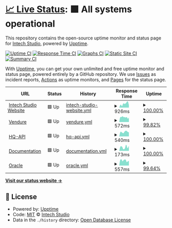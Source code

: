 # [📈 Live Status](https://intechstudio.github.io/uptime): <!--live status--> **🟩 All systems operational**

This repository contains the open-source uptime monitor and status page for [Intech Studio](https://intech.studio), powered by [Upptime](https://github.com/upptime/upptime).

[![Uptime CI](https://github.com/intechstudio/uptime/workflows/Uptime%20CI/badge.svg)](https://github.com/intechstudio/uptime/actions?query=workflow%3A%22Uptime+CI%22)
[![Response Time CI](https://github.com/intechstudio/uptime/workflows/Response%20Time%20CI/badge.svg)](https://github.com/intechstudio/uptime/actions?query=workflow%3A%22Response+Time+CI%22)
[![Graphs CI](https://github.com/intechstudio/uptime/workflows/Graphs%20CI/badge.svg)](https://github.com/intechstudio/uptime/actions?query=workflow%3A%22Graphs+CI%22)
[![Static Site CI](https://github.com/intechstudio/uptime/workflows/Static%20Site%20CI/badge.svg)](https://github.com/intechstudio/uptime/actions?query=workflow%3A%22Static+Site+CI%22)
[![Summary CI](https://github.com/intechstudio/uptime/workflows/Summary%20CI/badge.svg)](https://github.com/intechstudio/uptime/actions?query=workflow%3A%22Summary+CI%22)

With [Upptime](https://upptime.js.org), you can get your own unlimited and free uptime monitor and status page, powered entirely by a GitHub repository. We use [Issues](https://github.com/intechstudio/uptime/issues) as incident reports, [Actions](https://github.com/intechstudio/uptime/actions) as uptime monitors, and [Pages](https://intechstudio.github.io/uptime) for the status page.

<!--start: status pages-->
<!-- This summary is generated by Upptime (https://github.com/upptime/upptime) -->
<!-- Do not edit this manually, your changes will be overwritten -->
<!-- prettier-ignore -->
| URL | Status | History | Response Time | Uptime |
| --- | ------ | ------- | ------------- | ------ |
| <img alt="" src="https://icons.duckduckgo.com/ip3/intech.studio.ico" height="13"> [Intech Studio Website](https://intech.studio/health) | 🟩 Up | [intech-studio-website.yml](https://github.com/intechstudio/uptime/commits/HEAD/history/intech-studio-website.yml) | <details><summary><img alt="Response time graph" src="./graphs/intech-studio-website/response-time-week.png" height="20"> 926ms</summary><br><a href="https://intechstudio.github.io/uptime/history/intech-studio-website"><img alt="Response time 756" src="https://img.shields.io/endpoint?url=https%3A%2F%2Fraw.githubusercontent.com%2Fintechstudio%2Fuptime%2FHEAD%2Fapi%2Fintech-studio-website%2Fresponse-time.json"></a><br><a href="https://intechstudio.github.io/uptime/history/intech-studio-website"><img alt="24-hour response time 1537" src="https://img.shields.io/endpoint?url=https%3A%2F%2Fraw.githubusercontent.com%2Fintechstudio%2Fuptime%2FHEAD%2Fapi%2Fintech-studio-website%2Fresponse-time-day.json"></a><br><a href="https://intechstudio.github.io/uptime/history/intech-studio-website"><img alt="7-day response time 926" src="https://img.shields.io/endpoint?url=https%3A%2F%2Fraw.githubusercontent.com%2Fintechstudio%2Fuptime%2FHEAD%2Fapi%2Fintech-studio-website%2Fresponse-time-week.json"></a><br><a href="https://intechstudio.github.io/uptime/history/intech-studio-website"><img alt="30-day response time 756" src="https://img.shields.io/endpoint?url=https%3A%2F%2Fraw.githubusercontent.com%2Fintechstudio%2Fuptime%2FHEAD%2Fapi%2Fintech-studio-website%2Fresponse-time-month.json"></a><br><a href="https://intechstudio.github.io/uptime/history/intech-studio-website"><img alt="1-year response time 756" src="https://img.shields.io/endpoint?url=https%3A%2F%2Fraw.githubusercontent.com%2Fintechstudio%2Fuptime%2FHEAD%2Fapi%2Fintech-studio-website%2Fresponse-time-year.json"></a></details> | <details><summary><a href="https://intechstudio.github.io/uptime/history/intech-studio-website">100.00%</a></summary><a href="https://intechstudio.github.io/uptime/history/intech-studio-website"><img alt="All-time uptime 99.94%" src="https://img.shields.io/endpoint?url=https%3A%2F%2Fraw.githubusercontent.com%2Fintechstudio%2Fuptime%2FHEAD%2Fapi%2Fintech-studio-website%2Fuptime.json"></a><br><a href="https://intechstudio.github.io/uptime/history/intech-studio-website"><img alt="24-hour uptime 100.00%" src="https://img.shields.io/endpoint?url=https%3A%2F%2Fraw.githubusercontent.com%2Fintechstudio%2Fuptime%2FHEAD%2Fapi%2Fintech-studio-website%2Fuptime-day.json"></a><br><a href="https://intechstudio.github.io/uptime/history/intech-studio-website"><img alt="7-day uptime 100.00%" src="https://img.shields.io/endpoint?url=https%3A%2F%2Fraw.githubusercontent.com%2Fintechstudio%2Fuptime%2FHEAD%2Fapi%2Fintech-studio-website%2Fuptime-week.json"></a><br><a href="https://intechstudio.github.io/uptime/history/intech-studio-website"><img alt="30-day uptime 99.93%" src="https://img.shields.io/endpoint?url=https%3A%2F%2Fraw.githubusercontent.com%2Fintechstudio%2Fuptime%2FHEAD%2Fapi%2Fintech-studio-website%2Fuptime-month.json"></a><br><a href="https://intechstudio.github.io/uptime/history/intech-studio-website"><img alt="1-year uptime 99.94%" src="https://img.shields.io/endpoint?url=https%3A%2F%2Fraw.githubusercontent.com%2Fintechstudio%2Fuptime%2FHEAD%2Fapi%2Fintech-studio-website%2Fuptime-year.json"></a></details>
| <img alt="" src="https://icons.duckduckgo.com/ip3/vendure.intech.studio.ico" height="13"> [Vendure](https://vendure.intech.studio/health) | 🟩 Up | [vendure.yml](https://github.com/intechstudio/uptime/commits/HEAD/history/vendure.yml) | <details><summary><img alt="Response time graph" src="./graphs/vendure/response-time-week.png" height="20"> 572ms</summary><br><a href="https://intechstudio.github.io/uptime/history/vendure"><img alt="Response time 587" src="https://img.shields.io/endpoint?url=https%3A%2F%2Fraw.githubusercontent.com%2Fintechstudio%2Fuptime%2FHEAD%2Fapi%2Fvendure%2Fresponse-time.json"></a><br><a href="https://intechstudio.github.io/uptime/history/vendure"><img alt="24-hour response time 514" src="https://img.shields.io/endpoint?url=https%3A%2F%2Fraw.githubusercontent.com%2Fintechstudio%2Fuptime%2FHEAD%2Fapi%2Fvendure%2Fresponse-time-day.json"></a><br><a href="https://intechstudio.github.io/uptime/history/vendure"><img alt="7-day response time 572" src="https://img.shields.io/endpoint?url=https%3A%2F%2Fraw.githubusercontent.com%2Fintechstudio%2Fuptime%2FHEAD%2Fapi%2Fvendure%2Fresponse-time-week.json"></a><br><a href="https://intechstudio.github.io/uptime/history/vendure"><img alt="30-day response time 587" src="https://img.shields.io/endpoint?url=https%3A%2F%2Fraw.githubusercontent.com%2Fintechstudio%2Fuptime%2FHEAD%2Fapi%2Fvendure%2Fresponse-time-month.json"></a><br><a href="https://intechstudio.github.io/uptime/history/vendure"><img alt="1-year response time 587" src="https://img.shields.io/endpoint?url=https%3A%2F%2Fraw.githubusercontent.com%2Fintechstudio%2Fuptime%2FHEAD%2Fapi%2Fvendure%2Fresponse-time-year.json"></a></details> | <details><summary><a href="https://intechstudio.github.io/uptime/history/vendure">99.82%</a></summary><a href="https://intechstudio.github.io/uptime/history/vendure"><img alt="All-time uptime 99.96%" src="https://img.shields.io/endpoint?url=https%3A%2F%2Fraw.githubusercontent.com%2Fintechstudio%2Fuptime%2FHEAD%2Fapi%2Fvendure%2Fuptime.json"></a><br><a href="https://intechstudio.github.io/uptime/history/vendure"><img alt="24-hour uptime 100.00%" src="https://img.shields.io/endpoint?url=https%3A%2F%2Fraw.githubusercontent.com%2Fintechstudio%2Fuptime%2FHEAD%2Fapi%2Fvendure%2Fuptime-day.json"></a><br><a href="https://intechstudio.github.io/uptime/history/vendure"><img alt="7-day uptime 99.82%" src="https://img.shields.io/endpoint?url=https%3A%2F%2Fraw.githubusercontent.com%2Fintechstudio%2Fuptime%2FHEAD%2Fapi%2Fvendure%2Fuptime-week.json"></a><br><a href="https://intechstudio.github.io/uptime/history/vendure"><img alt="30-day uptime 99.96%" src="https://img.shields.io/endpoint?url=https%3A%2F%2Fraw.githubusercontent.com%2Fintechstudio%2Fuptime%2FHEAD%2Fapi%2Fvendure%2Fuptime-month.json"></a><br><a href="https://intechstudio.github.io/uptime/history/vendure"><img alt="1-year uptime 99.96%" src="https://img.shields.io/endpoint?url=https%3A%2F%2Fraw.githubusercontent.com%2Fintechstudio%2Fuptime%2FHEAD%2Fapi%2Fvendure%2Fuptime-year.json"></a></details>
| <img alt="" src="https://icons.duckduckgo.com/ip3/hq2.intech.studio.ico" height="13"> [HQ-API](https://hq2.intech.studio/health) | 🟩 Up | [hq-api.yml](https://github.com/intechstudio/uptime/commits/HEAD/history/hq-api.yml) | <details><summary><img alt="Response time graph" src="./graphs/hq-api/response-time-week.png" height="20"> 540ms</summary><br><a href="https://intechstudio.github.io/uptime/history/hq-api"><img alt="Response time 597" src="https://img.shields.io/endpoint?url=https%3A%2F%2Fraw.githubusercontent.com%2Fintechstudio%2Fuptime%2FHEAD%2Fapi%2Fhq-api%2Fresponse-time.json"></a><br><a href="https://intechstudio.github.io/uptime/history/hq-api"><img alt="24-hour response time 529" src="https://img.shields.io/endpoint?url=https%3A%2F%2Fraw.githubusercontent.com%2Fintechstudio%2Fuptime%2FHEAD%2Fapi%2Fhq-api%2Fresponse-time-day.json"></a><br><a href="https://intechstudio.github.io/uptime/history/hq-api"><img alt="7-day response time 540" src="https://img.shields.io/endpoint?url=https%3A%2F%2Fraw.githubusercontent.com%2Fintechstudio%2Fuptime%2FHEAD%2Fapi%2Fhq-api%2Fresponse-time-week.json"></a><br><a href="https://intechstudio.github.io/uptime/history/hq-api"><img alt="30-day response time 597" src="https://img.shields.io/endpoint?url=https%3A%2F%2Fraw.githubusercontent.com%2Fintechstudio%2Fuptime%2FHEAD%2Fapi%2Fhq-api%2Fresponse-time-month.json"></a><br><a href="https://intechstudio.github.io/uptime/history/hq-api"><img alt="1-year response time 597" src="https://img.shields.io/endpoint?url=https%3A%2F%2Fraw.githubusercontent.com%2Fintechstudio%2Fuptime%2FHEAD%2Fapi%2Fhq-api%2Fresponse-time-year.json"></a></details> | <details><summary><a href="https://intechstudio.github.io/uptime/history/hq-api">100.00%</a></summary><a href="https://intechstudio.github.io/uptime/history/hq-api"><img alt="All-time uptime 99.79%" src="https://img.shields.io/endpoint?url=https%3A%2F%2Fraw.githubusercontent.com%2Fintechstudio%2Fuptime%2FHEAD%2Fapi%2Fhq-api%2Fuptime.json"></a><br><a href="https://intechstudio.github.io/uptime/history/hq-api"><img alt="24-hour uptime 100.00%" src="https://img.shields.io/endpoint?url=https%3A%2F%2Fraw.githubusercontent.com%2Fintechstudio%2Fuptime%2FHEAD%2Fapi%2Fhq-api%2Fuptime-day.json"></a><br><a href="https://intechstudio.github.io/uptime/history/hq-api"><img alt="7-day uptime 100.00%" src="https://img.shields.io/endpoint?url=https%3A%2F%2Fraw.githubusercontent.com%2Fintechstudio%2Fuptime%2FHEAD%2Fapi%2Fhq-api%2Fuptime-week.json"></a><br><a href="https://intechstudio.github.io/uptime/history/hq-api"><img alt="30-day uptime 99.79%" src="https://img.shields.io/endpoint?url=https%3A%2F%2Fraw.githubusercontent.com%2Fintechstudio%2Fuptime%2FHEAD%2Fapi%2Fhq-api%2Fuptime-month.json"></a><br><a href="https://intechstudio.github.io/uptime/history/hq-api"><img alt="1-year uptime 99.79%" src="https://img.shields.io/endpoint?url=https%3A%2F%2Fraw.githubusercontent.com%2Fintechstudio%2Fuptime%2FHEAD%2Fapi%2Fhq-api%2Fuptime-year.json"></a></details>
| <img alt="" src="https://icons.duckduckgo.com/ip3/grid-documentation.onrender.com.ico" height="13"> [Documentation](https://grid-documentation.onrender.com/) | 🟩 Up | [documentation.yml](https://github.com/intechstudio/uptime/commits/HEAD/history/documentation.yml) | <details><summary><img alt="Response time graph" src="./graphs/documentation/response-time-week.png" height="20"> 173ms</summary><br><a href="https://intechstudio.github.io/uptime/history/documentation"><img alt="Response time 230" src="https://img.shields.io/endpoint?url=https%3A%2F%2Fraw.githubusercontent.com%2Fintechstudio%2Fuptime%2FHEAD%2Fapi%2Fdocumentation%2Fresponse-time.json"></a><br><a href="https://intechstudio.github.io/uptime/history/documentation"><img alt="24-hour response time 225" src="https://img.shields.io/endpoint?url=https%3A%2F%2Fraw.githubusercontent.com%2Fintechstudio%2Fuptime%2FHEAD%2Fapi%2Fdocumentation%2Fresponse-time-day.json"></a><br><a href="https://intechstudio.github.io/uptime/history/documentation"><img alt="7-day response time 173" src="https://img.shields.io/endpoint?url=https%3A%2F%2Fraw.githubusercontent.com%2Fintechstudio%2Fuptime%2FHEAD%2Fapi%2Fdocumentation%2Fresponse-time-week.json"></a><br><a href="https://intechstudio.github.io/uptime/history/documentation"><img alt="30-day response time 214" src="https://img.shields.io/endpoint?url=https%3A%2F%2Fraw.githubusercontent.com%2Fintechstudio%2Fuptime%2FHEAD%2Fapi%2Fdocumentation%2Fresponse-time-month.json"></a><br><a href="https://intechstudio.github.io/uptime/history/documentation"><img alt="1-year response time 234" src="https://img.shields.io/endpoint?url=https%3A%2F%2Fraw.githubusercontent.com%2Fintechstudio%2Fuptime%2FHEAD%2Fapi%2Fdocumentation%2Fresponse-time-year.json"></a></details> | <details><summary><a href="https://intechstudio.github.io/uptime/history/documentation">100.00%</a></summary><a href="https://intechstudio.github.io/uptime/history/documentation"><img alt="All-time uptime 99.99%" src="https://img.shields.io/endpoint?url=https%3A%2F%2Fraw.githubusercontent.com%2Fintechstudio%2Fuptime%2FHEAD%2Fapi%2Fdocumentation%2Fuptime.json"></a><br><a href="https://intechstudio.github.io/uptime/history/documentation"><img alt="24-hour uptime 100.00%" src="https://img.shields.io/endpoint?url=https%3A%2F%2Fraw.githubusercontent.com%2Fintechstudio%2Fuptime%2FHEAD%2Fapi%2Fdocumentation%2Fuptime-day.json"></a><br><a href="https://intechstudio.github.io/uptime/history/documentation"><img alt="7-day uptime 100.00%" src="https://img.shields.io/endpoint?url=https%3A%2F%2Fraw.githubusercontent.com%2Fintechstudio%2Fuptime%2FHEAD%2Fapi%2Fdocumentation%2Fuptime-week.json"></a><br><a href="https://intechstudio.github.io/uptime/history/documentation"><img alt="30-day uptime 100.00%" src="https://img.shields.io/endpoint?url=https%3A%2F%2Fraw.githubusercontent.com%2Fintechstudio%2Fuptime%2FHEAD%2Fapi%2Fdocumentation%2Fuptime-month.json"></a><br><a href="https://intechstudio.github.io/uptime/history/documentation"><img alt="1-year uptime 100.00%" src="https://img.shields.io/endpoint?url=https%3A%2F%2Fraw.githubusercontent.com%2Fintechstudio%2Fuptime%2FHEAD%2Fapi%2Fdocumentation%2Fuptime-year.json"></a></details>
| <img alt="" src="https://icons.duckduckgo.com/ip3/oracle.intech.studio.ico" height="13"> [Oracle](https://oracle.intech.studio/healthz) | 🟩 Up | [oracle.yml](https://github.com/intechstudio/uptime/commits/HEAD/history/oracle.yml) | <details><summary><img alt="Response time graph" src="./graphs/oracle/response-time-week.png" height="20"> 557ms</summary><br><a href="https://intechstudio.github.io/uptime/history/oracle"><img alt="Response time 570" src="https://img.shields.io/endpoint?url=https%3A%2F%2Fraw.githubusercontent.com%2Fintechstudio%2Fuptime%2FHEAD%2Fapi%2Foracle%2Fresponse-time.json"></a><br><a href="https://intechstudio.github.io/uptime/history/oracle"><img alt="24-hour response time 715" src="https://img.shields.io/endpoint?url=https%3A%2F%2Fraw.githubusercontent.com%2Fintechstudio%2Fuptime%2FHEAD%2Fapi%2Foracle%2Fresponse-time-day.json"></a><br><a href="https://intechstudio.github.io/uptime/history/oracle"><img alt="7-day response time 557" src="https://img.shields.io/endpoint?url=https%3A%2F%2Fraw.githubusercontent.com%2Fintechstudio%2Fuptime%2FHEAD%2Fapi%2Foracle%2Fresponse-time-week.json"></a><br><a href="https://intechstudio.github.io/uptime/history/oracle"><img alt="30-day response time 570" src="https://img.shields.io/endpoint?url=https%3A%2F%2Fraw.githubusercontent.com%2Fintechstudio%2Fuptime%2FHEAD%2Fapi%2Foracle%2Fresponse-time-month.json"></a><br><a href="https://intechstudio.github.io/uptime/history/oracle"><img alt="1-year response time 570" src="https://img.shields.io/endpoint?url=https%3A%2F%2Fraw.githubusercontent.com%2Fintechstudio%2Fuptime%2FHEAD%2Fapi%2Foracle%2Fresponse-time-year.json"></a></details> | <details><summary><a href="https://intechstudio.github.io/uptime/history/oracle">99.64%</a></summary><a href="https://intechstudio.github.io/uptime/history/oracle"><img alt="All-time uptime 99.85%" src="https://img.shields.io/endpoint?url=https%3A%2F%2Fraw.githubusercontent.com%2Fintechstudio%2Fuptime%2FHEAD%2Fapi%2Foracle%2Fuptime.json"></a><br><a href="https://intechstudio.github.io/uptime/history/oracle"><img alt="24-hour uptime 100.00%" src="https://img.shields.io/endpoint?url=https%3A%2F%2Fraw.githubusercontent.com%2Fintechstudio%2Fuptime%2FHEAD%2Fapi%2Foracle%2Fuptime-day.json"></a><br><a href="https://intechstudio.github.io/uptime/history/oracle"><img alt="7-day uptime 99.64%" src="https://img.shields.io/endpoint?url=https%3A%2F%2Fraw.githubusercontent.com%2Fintechstudio%2Fuptime%2FHEAD%2Fapi%2Foracle%2Fuptime-week.json"></a><br><a href="https://intechstudio.github.io/uptime/history/oracle"><img alt="30-day uptime 99.85%" src="https://img.shields.io/endpoint?url=https%3A%2F%2Fraw.githubusercontent.com%2Fintechstudio%2Fuptime%2FHEAD%2Fapi%2Foracle%2Fuptime-month.json"></a><br><a href="https://intechstudio.github.io/uptime/history/oracle"><img alt="1-year uptime 99.85%" src="https://img.shields.io/endpoint?url=https%3A%2F%2Fraw.githubusercontent.com%2Fintechstudio%2Fuptime%2FHEAD%2Fapi%2Foracle%2Fuptime-year.json"></a></details>

<!--end: status pages-->

[**Visit our status website →**](https://intechstudio.github.io/uptime)

## 📄 License

- Powered by: [Upptime](https://github.com/upptime/upptime)
- Code: [MIT](./LICENSE) © [Intech Studio](https://intech.studio)
- Data in the `./history` directory: [Open Database License](https://opendatacommons.org/licenses/odbl/1-0/)
